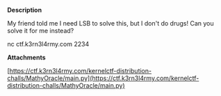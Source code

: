 **Description**

My friend told me I need LSB to solve this, but I don't do drugs! Can you solve it for me instead?

nc ctf.k3rn3l4rmy.com 2234

**Attachments**

[https://ctf.k3rn3l4rmy.com/kernelctf-distribution-challs/MathyOracle/main.py](https://ctf.k3rn3l4rmy.com/kernelctf-distribution-challs/MathyOracle/main.py)
